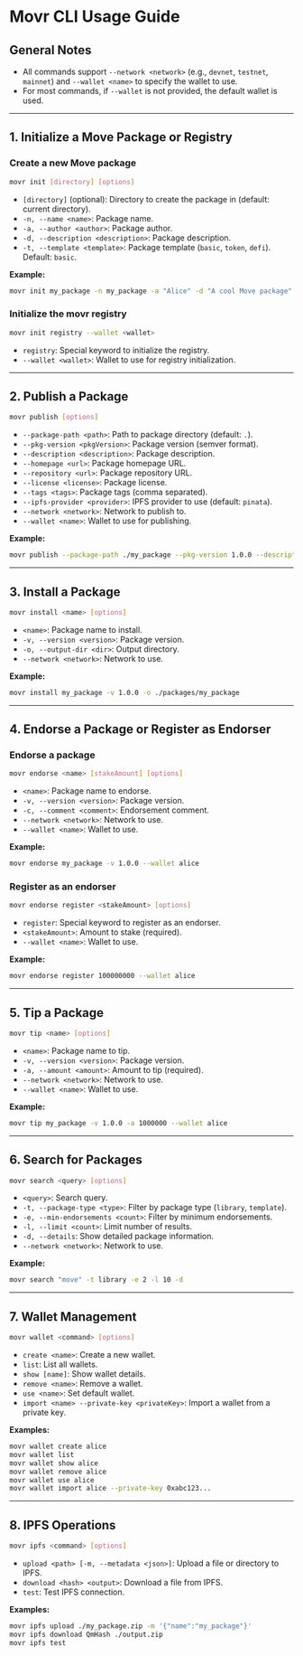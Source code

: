 # Movr CLI Usage Guide

## General Notes
- All commands support `--network <network>` (e.g., `devnet`, `testnet`, `mainnet`) and `--wallet <name>` to specify the wallet to use.
- For most commands, if `--wallet` is not provided, the default wallet is used.

---

## 1. Initialize a Move Package or Registry

### Create a new Move package
```sh
movr init [directory] [options]
```
- `[directory]` (optional): Directory to create the package in (default: current directory).
- `-n, --name <name>`: Package name.
- `-a, --author <author>`: Package author.
- `-d, --description <description>`: Package description.
- `-t, --template <template>`: Package template (`basic`, `token`, `defi`). Default: `basic`.

**Example:**
```sh
movr init my_package -n my_package -a "Alice" -d "A cool Move package" -t basic
```

### Initialize the movr registry
```sh
movr init registry --wallet <wallet>
```
- `registry`: Special keyword to initialize the registry.
- `--wallet <wallet>`: Wallet to use for registry initialization.

---

## 2. Publish a Package

```sh
movr publish [options]
```
- `--package-path <path>`: Path to package directory (default: `.`).
- `--pkg-version <pkgVersion>`: Package version (semver format).
- `--description <description>`: Package description.
- `--homepage <url>`: Package homepage URL.
- `--repository <url>`: Package repository URL.
- `--license <license>`: Package license.
- `--tags <tags>`: Package tags (comma separated).
- `--ipfs-provider <provider>`: IPFS provider to use (default: `pinata`).
- `--network <network>`: Network to publish to.
- `--wallet <name>`: Wallet to use for publishing.

**Example:**
```sh
movr publish --package-path ./my_package --pkg-version 1.0.0 --description "A cool Move package" --tags move,library --wallet alice
```

---

## 3. Install a Package

```sh
movr install <name> [options]
```
- `<name>`: Package name to install.
- `-v, --version <version>`: Package version.
- `-o, --output-dir <dir>`: Output directory.
- `--network <network>`: Network to use.

**Example:**
```sh
movr install my_package -v 1.0.0 -o ./packages/my_package
```

---

## 4. Endorse a Package or Register as Endorser

### Endorse a package
```sh
movr endorse <name> [stakeAmount] [options]
```
- `<name>`: Package name to endorse.
- `-v, --version <version>`: Package version.
- `-c, --comment <comment>`: Endorsement comment.
- `--network <network>`: Network to use.
- `--wallet <name>`: Wallet to use.

**Example:**
```sh
movr endorse my_package -v 1.0.0 --wallet alice
```

### Register as an endorser
```sh
movr endorse register <stakeAmount> [options]
```
- `register`: Special keyword to register as an endorser.
- `<stakeAmount>`: Amount to stake (required).
- `--wallet <name>`: Wallet to use.

**Example:**
```sh
movr endorse register 100000000 --wallet alice
```

---

## 5. Tip a Package

```sh
movr tip <name> [options]
```
- `<name>`: Package name to tip.
- `-v, --version <version>`: Package version.
- `-a, --amount <amount>`: Amount to tip (required).
- `--network <network>`: Network to use.
- `--wallet <name>`: Wallet to use.

**Example:**
```sh
movr tip my_package -v 1.0.0 -a 1000000 --wallet alice
```

---

## 6. Search for Packages

```sh
movr search <query> [options]
```
- `<query>`: Search query.
- `-t, --package-type <type>`: Filter by package type (`library`, `template`).
- `-e, --min-endorsements <count>`: Filter by minimum endorsements.
- `-l, --limit <count>`: Limit number of results.
- `-d, --details`: Show detailed package information.
- `--network <network>`: Network to use.

**Example:**
```sh
movr search "move" -t library -e 2 -l 10 -d
```

---

## 7. Wallet Management

```sh
movr wallet <command> [options]
```
- `create <name>`: Create a new wallet.
- `list`: List all wallets.
- `show [name]`: Show wallet details.
- `remove <name>`: Remove a wallet.
- `use <name>`: Set default wallet.
- `import <name> --private-key <privateKey>`: Import a wallet from a private key.

**Examples:**
```sh
movr wallet create alice
movr wallet list
movr wallet show alice
movr wallet remove alice
movr wallet use alice
movr wallet import alice --private-key 0xabc123...
```

---

## 8. IPFS Operations

```sh
movr ipfs <command> [options]
```
- `upload <path> [-m, --metadata <json>]`: Upload a file or directory to IPFS.
- `download <hash> <output>`: Download a file from IPFS.
- `test`: Test IPFS connection.

**Examples:**
```sh
movr ipfs upload ./my_package.zip -m '{"name":"my_package"}'
movr ipfs download QmHash ./output.zip
movr ipfs test
``` 